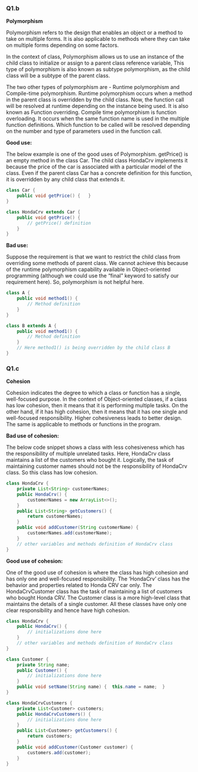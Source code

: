 ### Q1.b

**Polymorphism**

Polymorphism refers to the design that enables an object or a method to 
take on multiple forms. It is also applicable to methods where they can take on 
multiple forms depending on some factors.

In the context of class, Polymorphism allows us to use an instance of the 
child class to initialize or assign to a parent class reference variable, 
This type of polymorphism is also known as subtype polymorphism, as the child 
class will be a subtype of the parent class. 

The two other types of polymorphism are - Runtime polymorphism and 
Compile-time polymorphism. Runtime polymorphism occurs when 
a method in the parent class is overridden by the child class. Now, the function call will be 
resolved at runtime depending on the instance being used. It is also known as Function overriding.
Compile time polymorphism is function overloading. It occurs when the same function name is used 
in the multiple function definitions. Which function to be called will be resolved depending on the
number and type of parameters used in the function call.  

**Good use:**

The below example is one of the good uses of Polymorphism. 
getPrice() is an empty method in the class Car. 
The child class HondaCrv implements it because the price of the car is associated with 
a particular model of the class. Even if the parent class Car has a concrete definition 
for this function, it is overridden by any child class that extends it.

```java
class Car {
    public void getPrice() {   }
}

class HondaCrv extends Car {
    public void getPrice() {
        // getPrice() definition
    }
}
```


**Bad use:**

Suppose the requirement is that we want to restrict the child class from overriding 
some methods of parent class. We cannot achieve this because of the runtime polymorphism 
capability available in Object-oriented programming (although we could use the “final” 
keyword to satisfy our requirement here). So, polymorphism is not helpful
 here.

```java
class A {
    public void method1() {
        // Method definition
    }
}

class B extends A {
    public void method1() {
        // Method definition
    }
    // Here method1() is being overridden by the child class B
}
```


### Q1.c

**Cohesion**

Cohesion indicates the degree to which a class or function has a single, well-focused 
purpose. In the context of Object-oriented classes, if a class has low cohesion, then it 
means that it is performing multiple tasks. On the other hand, if it has high cohesion, 
then it means that it has one single and well-focused responsibility. Higher cohesiveness 
leads to better design. The same is applicable to methods or functions in the program.

**Bad use of cohesion:**

The below code snippet shows a class with less cohesiveness which has the responsibility of 
multiple unrelated tasks. Here, HondaCrv class maintains a list of the customers 
who bought it. Logically, the task of maintaining customer names should not be the 
responsibility of HondaCrv class. So this class has low cohesion.

```java
class HondaCrv {
    private List<String> customerNames;
    public HondaCrv() {
        customerNames = new ArrayList<>();
    }
    public List<String> getCustomers() {
        return customerNames;
    }
    public void addCustomer(String customerName) {
        customerNames.add(customerName);
    }
    // other variables and methods definition of HondaCrv class
}
```

**Good use of cohesion:**

One of the good use of cohesion is where the class has high cohesion and has
 only one and well-focused responsibility. The ‘HondaCrv’ class has the behavior
  and properties related to Honda CRV car only. The HondaCrvCustomer class has 
  the task of maintaining a list of customers who bought Honda CRV. The Customer 
  class is a more high-level class that maintains the details of a single customer. 
  All these classes have only one clear responsibility and hence have high cohesion.

```java
class HondaCrv {
    public HondaCrv() {
        // initializations done here
    }
    // other variables and methods definition of HondaCrv class
}

class Customer {
    private String name;
    public Customer() {
        // initializations done here
    }
    public void setName(String name) {  this.name = name;  }
}

class HondaCrvCustomers {
    private List<Customer> customers;
    public HondaCrvCustomers() {
        // initializations done here
    }
    public List<Customer> getCustomers() {
        return customers;
    }
    public void addCustomer(Customer customer) {
        customers.add(customer);
    }
}
```